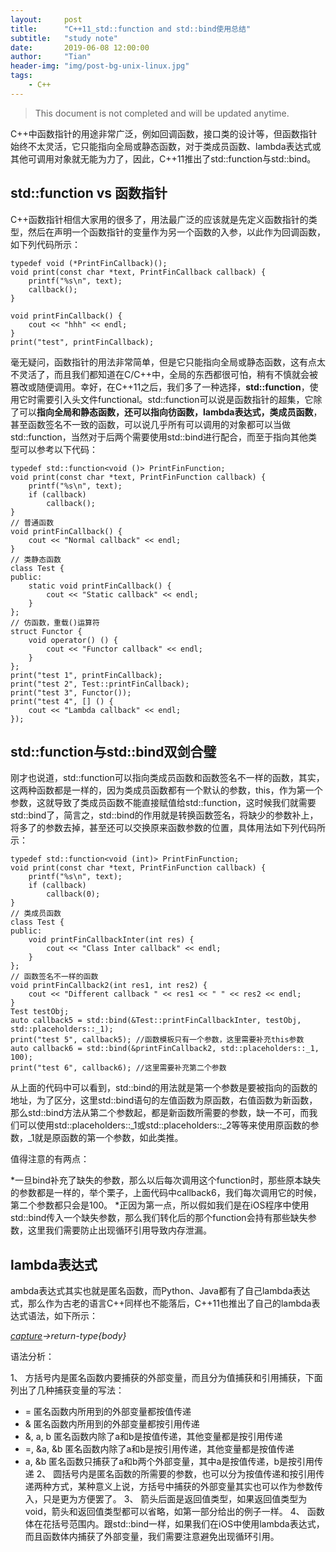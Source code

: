 ```yaml
---
layout:     post
title:      "C++11_std::function and std::bind使用总结"
subtitle:   "study note"
date:       2019-06-08 12:00:00
author:     "Tian"
header-img: "img/post-bg-unix-linux.jpg"
tags:
    - C++
---
```


> This document is not completed and will be updated anytime.

C++中函数指针的用途非常广泛，例如回调函数，接口类的设计等，但函数指针始终不太灵活，它只能指向全局或静态函数，对于类成员函数、lambda表达式或其他可调用对象就无能为力了，因此，C++11推出了std::function与std::bind。

## std::function vs 函数指针
C++函数指针相信大家用的很多了，用法最广泛的应该就是先定义函数指针的类型，然后在声明一个函数指针的变量作为另一个函数的入参，以此作为回调函数，如下列代码所示：
```
typedef void (*PrintFinCallback)();
void print(const char *text, PrintFinCallback callback) {
    printf("%s\n", text);
    callback();
}

void printFinCallback() {
    cout << "hhh" << endl;
}
print("test", printFinCallback);
```
毫无疑问，函数指针的用法非常简单，但是它只能指向全局或静态函数，这有点太不灵活了，而且我们都知道在C/C++中，全局的东西都很可怕，稍有不慎就会被篡改或随便调用。幸好，在C++11之后，我们多了一种选择，**std::function**，使用它时需要引入头文件functional。std::function可以说是函数指针的超集，它除了可以**指向全局和静态函数，还可以指向彷函数，lambda表达式，类成员函数**，甚至函数签名不一致的函数，可以说几乎所有可以调用的对象都可以当做std::function，当然对于后两个需要使用std::bind进行配合，而至于指向其他类型可以参考以下代码：
```
typedef std::function<void ()> PrintFinFunction;
void print(const char *text, PrintFinFunction callback) {
    printf("%s\n", text);
    if (callback)
        callback();
}
// 普通函数
void printFinCallback() {
    cout << "Normal callback" << endl;
}
// 类静态函数
class Test {
public:
    static void printFinCallback() {
        cout << "Static callback" << endl;
    }
};
// 仿函数，重载()运算符
struct Functor {
    void operator() () {
        cout << "Functor callback" << endl;
    }
};
print("test 1", printFinCallback);
print("test 2", Test::printFinCallback);
print("test 3", Functor());
print("test 4", [] () {
	cout << "Lambda callback" << endl;
});
```


## std::function与std::bind双剑合璧
刚才也说道，std::function可以指向类成员函数和函数签名不一样的函数，其实，这两种函数都是一样的，因为类成员函数都有一个默认的参数，this，作为第一个参数，这就导致了类成员函数不能直接赋值给std::function，这时候我们就需要std::bind了，简言之，std::bind的作用就是转换函数签名，将缺少的参数补上，将多了的参数去掉，甚至还可以交换原来函数参数的位置，具体用法如下列代码所示：
```
typedef std::function<void (int)> PrintFinFunction;
void print(const char *text, PrintFinFunction callback) {
    printf("%s\n", text);
    if (callback)
        callback(0);
}
// 类成员函数
class Test {
public:
    void printFinCallbackInter(int res) {
        cout << "Class Inter callback" << endl;
    }
};
// 函数签名不一样的函数
void printFinCallback2(int res1, int res2) {
    cout << "Different callback " << res1 << " " << res2 << endl;
}
Test testObj;
auto callback5 = std::bind(&Test::printFinCallbackInter, testObj, std::placeholders::_1);
print("test 5", callback5); //函数模板只有一个参数，这里需要补充this参数
auto callback6 = std::bind(&printFinCallback2, std::placeholders::_1, 100);
print("test 6", callback6); //这里需要补充第二个参数
```
从上面的代码中可以看到，std::bind的用法就是第一个参数是要被指向的函数的地址，为了区分，这里std::bind语句的左值函数为原函数，右值函数为新函数，那么std::bind方法从第二个参数起，都是新函数所需要的参数，缺一不可，而我们可以使用std::placeholders::_1或std::placeholders::_2等等来使用原函数的参数，_1就是原函数的第一个参数，如此类推。

值得注意的有两点：

*一旦bind补充了缺失的参数，那么以后每次调用这个function时，那些原本缺失的参数都是一样的，举个栗子，上面代码中callback6，我们每次调用它的时候，第二个参数都只会是100。
*正因为第一点，所以假如我们是在iOS程序中使用std::bind传入一个缺失参数，那么我们转化后的那个function会持有那些缺失参数，这里我们需要防止出现循环引用导致内存泄漏。

## lambda表达式
ambda表达式其实也就是匿名函数，而Python、Java都有了自己lambda表达式，那么作为古老的语言C++同样也不能落后，C++11也推出了自己的lambda表达式语法，如下所示：

*[capture](parameters)->return-type{body}*

语法分析：

1、 方括号内是匿名函数内要捕获的外部变量，而且分为值捕获和引用捕获，下面列出了几种捕获变量的写法：
- =  匿名函数内所用到的外部变量都按值传递
- & 匿名函数内所用到的外部变量都按引用传递
- &, a, b 匿名函数内除了a和b是按值传递，其他变量都是按引用传递
- =, &a, &b 匿名函数内除了a和b是按引用传递，其他变量都是按值传递
- a, &b 匿名函数只捕获了a和b两个外部变量，其中a是按值传递，b是按引用传递
2、 圆括号内是匿名函数的所需要的参数，也可以分为按值传递和按引用传递两种方式，某种意义上说，方括号中捕获的外部变量其实也可以作为参数传入，只是更为方便罢了。
3、 箭头后面是返回值类型，如果返回值类型为void，箭头和返回值类型都可以省略，如第一部分给出的例子一样。
4、 函数体在花括号范围内。跟std::bind一样，如果我们在iOS中使用lambda表达式，而且函数体内捕获了外部变量，我们需要注意避免出现循环引用。

